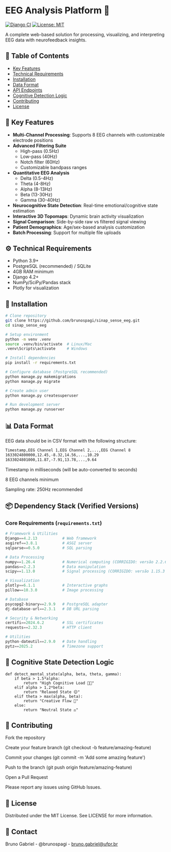 # EEG Analysis Platform 🧠

[![Django CI](https://github.com/brunospagi/sinap_sense_eeg/actions/workflows/django.yml/badge.svg)](https://github.com/brunospagi/sinap_sense_eeg/actions)
[![License: MIT](https://img.shields.io/badge/License-MIT-yellow.svg)](https://opensource.org/licenses/MIT)

A complete web-based solution for processing, visualizing, and interpreting EEG data with neurofeedback insights.

## 📑 Table of Contents
- [Key Features](#-key-features)
- [Technical Requirements](#-technical-requirements)
- [Installation](#-installation)
- [Data Format](#-data-format)
- [API Endpoints](#-api-endpoints)
- [Cognitive Detection Logic](#-cognitive-state-detection-logic)
- [Contributing](#-contributing)
- [License](#-license)

## 🌟 Key Features
- **Multi-Channel Processing**: Supports 8 EEG channels with customizable electrode positions
- **Advanced Filtering Suite**
  - High-pass (0.5Hz)
  - Low-pass (40Hz)
  - Notch filter (60Hz)
  - Customizable bandpass ranges
- **Quantitative EEG Analysis**
  - Delta (0.5-4Hz)
  - Theta (4-8Hz)
  - Alpha (8-13Hz)
  - Beta (13-30Hz)
  - Gamma (30-40Hz)
- **Neurocognitive State Detection**: Real-time emotional/cognitive state estimation
- **Interactive 3D Topomaps**: Dynamic brain activity visualization
- **Signal Comparison**: Side-by-side raw vs filtered signal viewing
- **Patient Demographics**: Age/sex-based analysis customization
- **Batch Processing**: Support for multiple file uploads

## ⚙️ Technical Requirements
- Python 3.9+
- PostgreSQL (recommended) / SQLite
- 4GB RAM minimum
- Django 4.2+
- NumPy/SciPy/Pandas stack
- Plotly for visualization

## 🚀 Installation
```bash
# Clone repository
git clone https://github.com/brunospagi/sinap_sense_eeg.git
cd sinap_sense_eeg

# Setup environment
python -m venv .venv
source .venv/bin/activate  # Linux/Mac
.venv\Scripts\activate     # Windows

# Install dependencies
pip install -r requirements.txt

# Configure database (PostgreSQL recommended)
python manage.py makemigrations
python manage.py migrate

# Create admin user
python manage.py createsuperuser

# Run development server
python manage.py runserver
```
## 📊 Data Format
EEG data should be in CSV format with the following structure:
```bash
Timestamp,EEG Channel 1,EEG Channel 2,...,EEG Channel 8
1633024800000,12.45,-8.32,14.56,...,10.29
1633024801000,11.87,-7.91,13.78,...,9.64
```
Timestamp in milliseconds (will be auto-converted to seconds)

8 EEG channels minimum

Sampling rate: 250Hz recommended
## 📦 Dependency Stack (Verified Versions)

### Core Requirements (`requirements.txt`)
```python
# Framework & Utilities
Django==4.2.13           # Web framework
asgiref==3.8.1           # ASGI server
sqlparse==0.5.0          # SQL parsing

# Data Processing
numpy==1.26.4            # Numerical computing (CORRIGIDO: versão 2.2.6 é inválida)
pandas==2.2.3            # Data manipulation
scipy==1.13.0            # Signal processing (CORRIGIDO: versão 1.15.3 não existe)

# Visualization
plotly==6.1.1            # Interactive graphs
pillow==10.3.0           # Image processing

# Database
psycopg2-binary==2.9.9   # PostgreSQL adapter
dj-database-url==2.3.1   # DB URL parsing

# Security & Networking
certifi==2024.6.2        # SSL certificates
requests==2.32.3         # HTTP client

# Utilities
python-dateutil==2.9.0   # Date handling
pytz==2025.2             # Timezone support
```
## 🧠 Cognitive State Detection Logic
```
def detect_mental_state(alpha, beta, theta, gamma):
    if beta > 1.5*alpha:
        return "High Cognitive Load 🧠🔥"
    elif alpha > 1.2*beta:
        return "Relaxed State 😌"
    elif theta > max(alpha, beta):
        return "Creative Flow 🎨"
    else:
        return "Neutral State ⚖️"
```
## 🤝 Contributing
Fork the repository

Create your feature branch (git checkout -b feature/amazing-feature)

Commit your changes (git commit -m 'Add some amazing feature')

Push to the branch (git push origin feature/amazing-feature)

Open a Pull Request

Please report any issues using GitHub Issues.

## 📜 License
Distributed under the MIT License. See LICENSE for more information.

## 📧 Contact
Bruno Gabriel - @brunospagi - bruno.gabriel@ufpr.br
